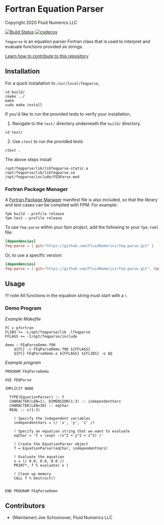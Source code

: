 # Fortran Equation Parser
Copyright 2020 Fluid Numerics LLC

[![Build Status](https://github.com/fluidnumerics/feq-parse/actions/workflows/ci.yml/badge.svg)](https://github.com/FluidNumerics/feq-parse/actions)
[![codecov](https://codecov.io/gh/FluidNumerics/feq-parse/graph/badge.svg?token=IBNDDI4MHB)](https://codecov.io/gh/FluidNumerics/feq-parse)

`feqparse` is an equation parser Fortran class that is used to interpret and evaluate functions provided as strings.

[Learn how to contribute to this repository](./CONTRIBUTING.md)

## Installation

For a quick installation to `/usr/local/feqparse`,
```
cd build/
cmake ../
make
sudo make install
```
If you'd like to run the provided tests to verify your installation,
1. Navigate to the `test/` directory underneath the `build/` directory.
```
cd test/
```
2. Use `ctest` to run the provided tests
```
ctest .
```

The above steps install
```
/opt/feqparse/lib/libfeqparse-static.a
/opt/feqparse/lib/libfeqparse.so
/opt/feqparse/include/FEQParse.mod
```

### Fortran Package Manager

A [Fortran Package Manager](https://github.com/fortran-lang/fpm) manifest file is also included, so that the library and test cases can be compiled with FPM. For example:

```
fpm build --profile release
fpm test --profile release
```

To use `feq-parse` within your fpm project, add the following to your `fpm.toml` file:
```toml
[dependencies]
feq-parse = { git="https://github.com/FluidNumerics/feq-parse.git" }
```

Or, to use a specific version:

```toml
[dependencies]
feq-parse = { git="https://github.com/FluidNumerics/feq-parse.git", tag = "v1.1.0" }
```

## Usage

!!! note
    All functions in the equation string must start with a `\`

### Demo Program

*Example Makefile*
```
FC = gfortran
FLIBS += -L/opt/feqparse/lib -lfeqparse
FFLAGS += -I/opt/feqparse/include

demo : FEqParseDemo.f90
	${FC} -c FEqParseDemo.f90 ${FFLAGS}
	${FC} FEqParseDemo.o ${FFLAGS} ${FLIBS} -o $@
```

*Example program*
```
PROGRAM FEqParseDemo

USE FEQParse

IMPLICIT NONE

  TYPE(EquationParser) :: f
  CHARACTER(LEN=1), DIMENSION(1:3) :: independentVars
  CHARACTER(LEN=30) :: eqChar
  REAL :: x(1:3)

    ! Specify the independent variables
    independentVars = (/ 'x', 'y', 'z' /)

    ! Specify an equation string that we want to evaluate
    eqChar = 'f = \exp( -(x^2 + y^2 + z^2) )'

    ! Create the EquationParser object
    f = EquationParser(eqChar, independentVars)

    ! Evaluate the equation
    x = (/ 0.0, 0.0, 0.0 /)
    PRINT*, f % evaluate( x )

    ! Clean up memory
    CALL f % Destruct()


END PROGRAM FEqParseDemo
```

## Contributors

* (Maintainer) Joe Schoonover, Fluid Numerics LLC
